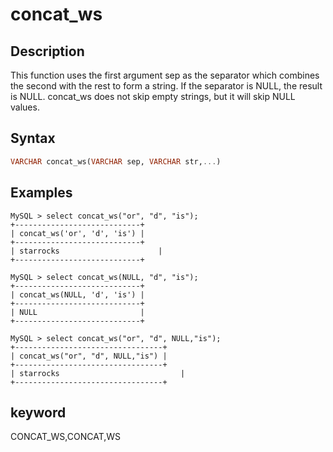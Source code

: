 # concat_ws

## Description

This function uses the first argument sep as the separator which combines the second with the rest to form a string. If the separator is NULL, the result is NULL. concat_ws does not skip empty strings, but it will skip NULL values.

## Syntax

```Haskell
VARCHAR concat_ws(VARCHAR sep, VARCHAR str,...)
```

## Examples

```Plain Text
MySQL > select concat_ws("or", "d", "is");
+----------------------------+
| concat_ws('or', 'd', 'is') |
+----------------------------+
| starrocks                      |
+----------------------------+

MySQL > select concat_ws(NULL, "d", "is");
+----------------------------+
| concat_ws(NULL, 'd', 'is') |
+----------------------------+
| NULL                       |
+----------------------------+

MySQL > select concat_ws("or", "d", NULL,"is");
+---------------------------------+
| concat_ws("or", "d", NULL,"is") |
+---------------------------------+
| starrocks                           |
+---------------------------------+
```

## keyword

CONCAT_WS,CONCAT,WS
